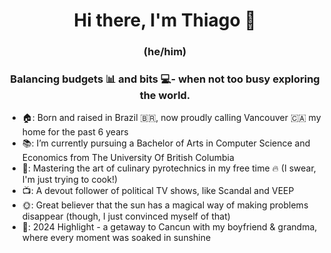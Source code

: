 <h1 align="center"> Hi there, I'm Thiago 🙉 </h2>

<h3 align="center"> (he/him) </h3>
<h3 align="center"> Balancing budgets 📊 and bits 💻- when not too busy exploring the world. </h3>

- 🏠: Born and raised in Brazil 🇧🇷, now proudly calling Vancouver 🇨🇦 my home for the past 6 years
- 📚: I’m currently pursuing a Bachelor of Arts in Computer Science and Economics from The University Of British Columbia
- 🍲: Mastering the art of culinary pyrotechnics in my free time 🔥 (I swear, I'm just trying to cook!)
- 📺: A devout follower of political TV shows, like Scandal and VEEP
- 🌞: Great believer that the sun has a magical way of making problems disappear (though, I just convinced myself of that)
- 🌴: 2024 Highlight - a getaway to Cancun with my boyfriend & grandma, where every moment was soaked in sunshine

<!--
**thiagoamin/thiagoamin** is a ✨ _special_ ✨ repository because its `README.md` (this file) appears on your GitHub profile.

Here are some ideas to get you started:

- 🔭 I’m currently working on ...
- 🌱 I’m currently learning ...
- 👯 I’m looking to collaborate on ...
- 🤔 I’m looking for help with ...
- 💬 Ask me about ...
- 📫 How to reach me: ...
- 😄 Pronouns: ...
- ⚡ Fun fact: ...
-->
